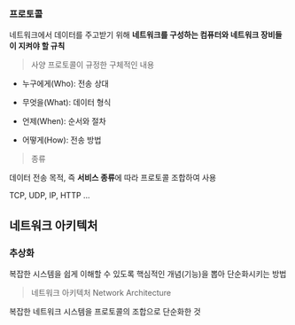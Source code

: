 ### 프로토콜

네트워크에서 데이터를 주고받기 위해 **네트워크를 구성하는 컴퓨터와 네트워크 장비들이 지켜야 할 규칙**

> 사양
프로토콜이 규정한 구체적인 내용

- 누구에게(Who): 전송 상대

- 무엇을(What): 데이터 형식

- 언제(When): 순서와 절차

- 어떻게(How): 전송 방법

> 종류

데이터 전송 목적, 즉 **서비스 종류**에 따라 프로토콜 조합하여 사용

TCP, UDP, IP, HTTP …


## 네트워크 아키텍처

### 추상화

복잡한 시스템을 쉽게 이해할 수 있도록 핵심적인 개념(기능)을 뽑아 단순화시키는 방법

> 네트워크 아키텍처 Network Architecture

복잡한 네트워크 시스템을 프로토콜의 조합으로 단순화한 것


